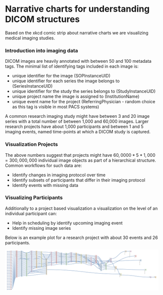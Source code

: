 # Narrative charts for understanding DICOM structures

Based on the xkcd comic strip about narrative charts we are visualizing medical imaging studies.

### Introduction into imaging data

DICOM images are heavily annotated with between 50 and 100 metadata tags. The minimal list of identifying tags included in each image is:

- unique identifier for the image (SOPInstanceUID)
- unique identifier for each series the image belongs to (SeriesInstanceUID)
- unique identifier for the study the series belongs to (StudyInstanceUID)
- unique project name the image is assigned to (InstitutionName)
- unique event name for the project (ReferringPhysician - random choice as this tag is visible in most PACS systems)

A common research imaging study might have between 3 and 20 image series with a total number of between 1,000 and 60,000 images. Larger research projects have about 1,000 participants and between 1 and 5 imaging events, named time-points at which a DICOM study is captured.

### Visualization Projects

The above numbers suggest that projects might have $60,0000 *5* 1,000 = 300,000,000$ individual image objects as part of a hierarchical structure. Common workflows for such data are:

- Identify changes in imaging protocol over time
- Identify subsets of participants that differ in their imaging protocol
- Identify events with missing data

### Visualizing Participants

Additionally to a project based visualization a visualization on the level of an individual participant can:

- Help in scheduling by identify upcoming imaging event
- Identify missing image series

Below is an example plot for a research project with about 30 events and 26 participants.

![Example generated structure](/images/example.png "Example structure for a project level display on the event level")
